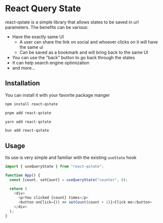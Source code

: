 # React Query State
react-qstate is a simple library that allows states to be saved in url parameters. The benefits can be various:

- Have the exactly same UI
  - A user can share the link on social and whoever clicks on it will have the same ui
  - Can be saved as a bookmark and will bring back to the same UI
- You can use the "back" button to go back through the states
- It can help search engine optimization
- and more...

## Installation
You can install it with your favorite package manger

```bash
npm install react-qstate
```

```bash
pnpm add react-qstate
```

```bash
yarn add react-qstate
```

```bash
bun add react-qstate
```

## Usage
Its use is very simple and familiar with the existing `useState` hook

```js
import { useQueryState } from "react-qstate";

function App() {
  const [count, setCount] = useQueryState("counter", 0);

  return (
    <div>
      <p>You clicked {count} times</p>
      <button onClick={() => setCount(count + 1)}>Click me</button>
    </div>
  );
}
```
